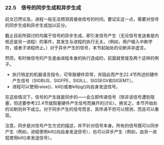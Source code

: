 ### 22.5　信号的同步生成和异步生成

前文已然论及，进程一般无法预测其接收信号的时间。要证实这一点，需要对信号的同步生成和异步生成加以区分。

截止目前所探讨的均属于信号的异步生成，即引发信号产生（无论信号发送者是内核还是另一进程）的事件，其发生与进程的执行无关。（例如，用户输入中断字符，或者子进程终止。）对于异步产生的信号，本节起始处的论断并非虚言。

然而，有时候信号的产生是由进程本身的执行造成的，前面就曾提及两个这样的例子。

+ 执行特定的机器语言指令，可导致硬件异常，并因此而产生22.4节所述的硬件产生信号（SIGBUS、SIGFPE、SIGILL、SIGSEGV和SIGEMT）。
+ 进程可以使用raise()、kill()或者killpg()向自身发送信号。

在这些情况下，信号的产生就是同步的——会立即传递信号（除非该信号遭到阻塞，但还要参考22.4节就阻塞硬件产生信号而展开的讨论）。换言之，本节开始处的论断则并不成立。对于同步产生的信号而言，其传递不但可以预测，而且可以重现。

注意，同步是对信号产生方式的描述，并不针对信号本身。所有的信号既可以同步产生（例如，进程使用kill()向自身发送信号），也可以异步产生（例如，由另一进程使用kill()来发送信号）。

